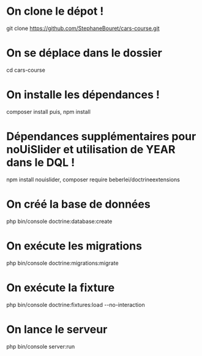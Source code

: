 # On clone le dépot !
git clone https://github.com/StephaneBouret/cars-course.git

# On se déplace dans le dossier
cd cars-course

# On installe les dépendances !
composer install puis,
npm install

# Dépendances supplémentaires pour noUiSlider et utilisation de YEAR dans le DQL !
npm install nouislider,
composer require beberlei/doctrineextensions

# On créé la base de données
php bin/console doctrine:database:create

# On exécute les migrations
php bin/console doctrine:migrations:migrate

# On exécute la fixture
php bin/console doctrine:fixtures:load --no-interaction

# On lance le serveur
php bin/console server:run
